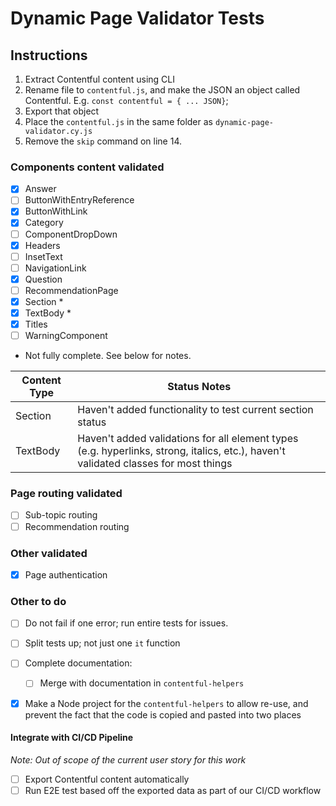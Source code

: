 # Dynamic Page Validator Tests

## Instructions

1. Extract Contentful content using CLI
2. Rename file to `contentful.js`, and make the JSON an object called Contentful. E.g. `const contentful = { ... JSON}`;
3. Export that object
4. Place the `contentful.js` in the same folder as `dynamic-page-validator.cy.js`
5. Remove the `skip` command on line 14.


### Components content validated

- [x] Answer
- [ ] ButtonWithEntryReference
- [x] ButtonWithLink
- [x] Category
- [ ] ComponentDropDown
- [x] Headers
- [ ] InsetText
- [ ] NavigationLink
- [x] Question
- [ ] RecommendationPage
- [x] Section *
- [x] TextBody *
- [x] Titles
- [ ] WarningComponent

* Not fully complete. See below for notes.

| Content Type | Status Notes                                                                                                                        |
| ------------ | ----------------------------------------------------------------------------------------------------------------------------------- |
| Section      | Haven't added functionality to test current section status                                                                          |
| TextBody     | Haven't added validations for all element types (e.g. hyperlinks, strong, italics, etc.), haven't validated classes for most things |

### Page routing validated

- [ ] Sub-topic routing
- [ ] Recommendation routing

### Other validated

- [x] Page authentication

### Other to do

- [ ] Do not fail if one error; run entire tests for issues.
- [ ] Split tests up; not just one `it` function
- [ ] Complete documentation:
   - [ ] Merge with documentation in `contentful-helpers`
- [x] Make a Node project for the `contentful-helpers` to allow re-use, and prevent the fact that the code is copied and pasted into two places


#### Integrate with CI/CD Pipeline

_Note: Out of scope of the current user story for this work_

- [ ] Export Contentful content automatically
- [ ] Run E2E test based off the exported data as part of our CI/CD workflow